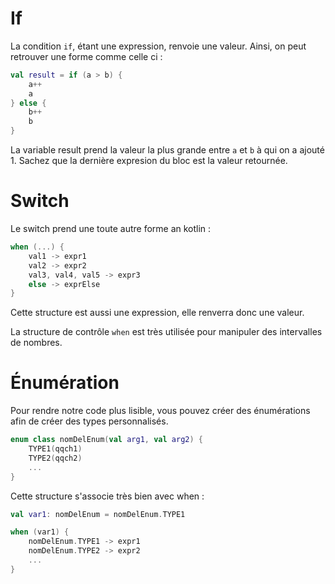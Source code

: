 # If
La condition ``if``, étant une expression, renvoie une valeur. Ainsi, on peut retrouver une forme comme celle ci :
```kotlin
val result = if (a > b) {
	a++
	a
} else {
	b++
	b
}
```
La variable result prend la valeur la plus grande entre `a` et `b` à qui on a ajouté 1. 
Sachez que la dernière expresion du bloc est la valeur retournée.
# Switch
Le switch prend une toute autre forme an kotlin :
```kotlin
when (...) {
	val1 -> expr1
	val2 -> expr2
	val3, val4, val5 -> expr3
	else -> exprElse
}
```
Cette structure est aussi une expression, elle renverra donc une valeur.

La structure de contrôle `when` est très utilisée pour manipuler des intervalles de nombres.
# Énumération
Pour rendre notre code plus lisible, vous pouvez créer des énumérations afin de créer des types personnalisés.
```kotlin
enum class nomDelEnum(val arg1, val arg2) {
	TYPE1(qqch1)
	TYPE2(qqch2)
	...
}
```
Cette structure s'associe très bien avec when : 
```kotlin
val var1: nomDelEnum = nomDelEnum.TYPE1

when (var1) {
	nomDelEnum.TYPE1 -> expr1
	nomDelEnum.TYPE2 -> expr2
	...
}
```


